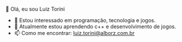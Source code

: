 👋 Olá, eu sou Luiz Torini
- 👀 Estou interessado em programação, tecnologia e jogos.
- 🌱 Atualmente estou aprendendo c++ e desenvolvimento de jogos.
- 📫 Como me encontrar: luiz.torini@alborz.com.br
